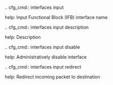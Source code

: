 .. cfg_cmd:: interfaces input <tag>

help: Input Functional Block (IFB) interface name

.. cfg_cmd:: interfaces input <tag> description

help: Description

.. cfg_cmd:: interfaces input <tag> disable

help: Administratively disable interface

.. cfg_cmd:: interfaces input <tag> redirect

help: Redirect incoming packet to destination

